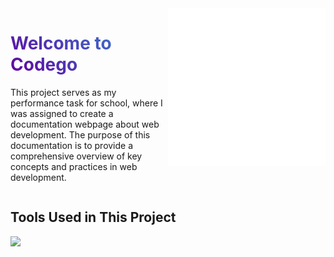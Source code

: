 <div style="max-width: 1200px; margin: 0 auto; overflow: hidden; align:center;">
    <div style="float: left; width: 50%;">
        <h1 style="background: linear-gradient(45deg, #6103a0, #2f94d8);-webkit-background-clip: text;color: transparent;background-clip: text;">Welcome to Codego</h1>
        <p>
            This project serves as my performance task for school, where I was assigned to create a documentation webpage about web development.
            The purpose of this documentation is to provide a comprehensive overview of key concepts and practices in web development.
        </p>
    </div>
    <div style="float: right; width: 50%;">
        <img src="assets/svg/main.svg" alt="Codego Icon" style="max-width: 100%; height: auto;">
    </div>
</div>



## Tools Used in This Project
<img src="https://skillicons.dev/icons?i=git,vscode,css,html,markdown,svg,github" />
